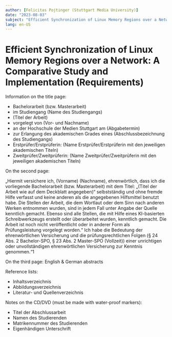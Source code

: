 ```yaml
---
author: [Felicitas Pojtinger (Stuttgart Media University)]
date: "2023-08-03"
subject: "Efficient Synchronization of Linux Memory Regions over a Network: A Comparative Study and Implementation (Requirements)"
lang: en-US
---
```


# Efficient Synchronization of Linux Memory Regions over a Network: A Comparative Study and Implementation (Requirements)

Information on the title page:

- Bachelorarbeit (bzw. Masterarbeit)
- im Studiengang (Name des Studiengangs)
- (Titel der Arbeit)
- vorgelegt von (Vor- und Nachname)
- an der Hochschule der Medien Stuttgart am (Abgabetermin)
- zur Erlangung des akademischen Grades eines (Abschlussbezeichnung des Studiengangs)
- Erstprüfer/Erstprüferin: (Name Erstprüfer/Erstprüferin mit den jeweiligen akademischen Titeln)
- Zweitprüfer/Zweitprüferin: (Name Zweitprüfer/Zweitprüferin mit den jeweiligen akademischen Titeln)

On the second page:

„Hiermit versichere ich, (Vorname) (Nachname), ehrenwörtlich, dass ich die vorliegende
Bachelorarbeit (bzw. Masterarbeit) mit dem Titel: „(Titel der Arbeit wie auf dem Deckblatt
angegeben)“ selbstständig und ohne fremde Hilfe verfasst und keine anderen als die angegebenen
Hilfsmittel benutzt habe. Die Stellen der Arbeit, die dem Wortlaut oder dem Sinn nach anderen Werken
entnommen wurden, sind in jedem Fall unter Angabe der Quelle kenntlich gemacht. Ebenso sind alle
Stellen, die mit Hilfe eines KI-basierten Schreibwerkzeugs erstellt oder überarbeitet wurden, kenntlich
gemacht. Die Arbeit ist noch nicht veröffentlicht oder in anderer Form als Prüfungsleistung vorgelegt
worden.“
Ich habe die Bedeutung der ehrenwörtlichen Versicherung und die prüfungsrechtlichen Folgen
(§ 24 Abs. 2 Bachelor-SPO, § 23 Abs. 2 Master-SPO (Vollzeit)) einer unrichtigen oder unvollständigen ehrenwörtlichen Versicherung zur Kenntnis genommen.“1

On the third page: English & German abstracts

Reference lists:

- Inhaltsverzeichnis
- Abbildungsverzeichnis
- Literatur- und Quellenverzeichnis

Notes on the CD/DVD (must be made with water-proof markers):

- Titel der Abschlussarbeit
- Namen des Studierenden
- Matrikennummer des Studierenden
- Eigenhändigen Unterschrift
